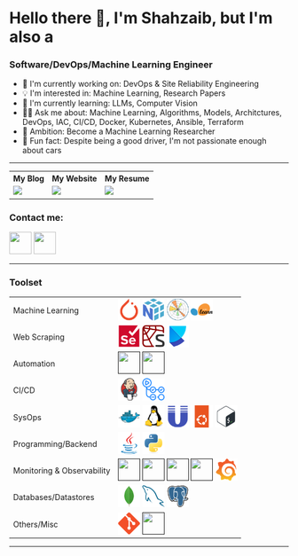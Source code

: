 # Hello there 👋, I'm Shahzaib, but I'm also a

### Software/DevOps/Machine Learning Engineer

- 🚀 I'm currently working on: DevOps & Site Reliability Engineering
- 💡 I'm interested in: Machine Learning, Research Papers
- 🔭 I'm currently learning: LLMs, Computer Vision
- 👨‍💻 Ask me about: Machine Learning, Algorithms, Models, Architctures, DevOps, IAC, CI/CD, Docker, Kubernetes, Ansible, Terraform
- 🎯 Ambition: Become a Machine Learning Researcher
- 🎉 Fun fact: Despite being a good driver, I'm not passionate enough about cars

---

<table>
    <tr>
        <th>My Blog</th>
        <th>My Website</th>
        <th>My Resume</th>
    </tr>
    <tr>
        <td>
            <a href="https://cdn-icons-png.flaticon.com/128/5578/5578682.png"><img src="https://cdn-icons-png.flaticon.com/128/5578/5578682.png"/></a>
        </td>
        <td>
           <a href="https://cdn-icons-png.flaticon.com/128/5578/5578682.png"><img src="https://cdn-icons-png.flaticon.com/128/5578/5578682.png"/></a>
        </td>
        <td>
            <a href="https://drive.google.com/file/d/1mtoe5gpnZlKcY0Ih-4NlHj6Mhnq0SGfE/view?usp=sharing"><img src="https://cdn-icons-png.flaticon.com/128/2986/2986531.png"/></a>
        </td>
    </tr>
</table>

### Contact me:

<a href="https://mail.google.com/mail/?view=cm&fs=1&to=shahzaibchaudhary776@gmail.com&su=SUBJECT&body=BODY"><img src="https://static-00.iconduck.com/assets.00/gmail-icon-256x256-g32f2css.png" width="40" height="40"/></a>
<a href="https://www.linkedin.com/in/shahzaib776/"><img src="https://www.vectorlogo.zone/logos/linkedin/linkedin-icon.svg" width="40" height="40"/></a>


---

### Toolset

<table>
  <tr>
    <tr>
        <td>Machine Learning</td>
        <td>
            <a href=""><img src="https://raw.githubusercontent.com/devicons/devicon/6910f0503efdd315c8f9b858234310c06e04d9c0/icons/pytorch/pytorch-original.svg" width="40" height="40"/></a>
            <a href=""><img src="https://raw.githubusercontent.com/devicons/devicon/6910f0503efdd315c8f9b858234310c06e04d9c0/icons/numpy/numpy-original.svg" width="40" height="40"/></a>
            <a href=""><img src="https://raw.githubusercontent.com/devicons/devicon/6910f0503efdd315c8f9b858234310c06e04d9c0/icons/matplotlib/matplotlib-original.svg" width="40" height="40"/></a>
            <a href=""><img src="https://raw.githubusercontent.com/devicons/devicon/6910f0503efdd315c8f9b858234310c06e04d9c0/icons/scikitlearn/scikitlearn-original.svg" width="40" height="40"/></a>
        </td>
    </tr>    
    <td>Web Scraping</td>
        <td>
            <a href=""><img src="https://raw.githubusercontent.com/devicons/devicon/6910f0503efdd315c8f9b858234310c06e04d9c0/icons/selenium/selenium-original.svg" width="40" height="40"/></a>
            <a href=""><img src="https://raw.githubusercontent.com/devicons/devicon/6910f0503efdd315c8f9b858234310c06e04d9c0/icons/spyder/spyder-original.svg" width="40" height="40"/></a>
            <a href=""><img src="https://raw.githubusercontent.com/devicons/devicon/6910f0503efdd315c8f9b858234310c06e04d9c0/icons/poetry/poetry-original.svg" width="40" height="40"/></a>
        </td>
    </tr>
    <tr>
    <tr>
        <td>Automation</td>
        <td>
            <a href=""><img src="https://www.vectorlogo.zone/logos/terraformio/terraformio-icon.svg" width="40" height="40"/></a>
            <a href=""><img src="https://www.vectorlogo.zone/logos/ansible/ansible-icon.svg" width="40" height="40"/></a>
        </td>
    </tr>
    <tr>
        <td>CI/CD</td>
        <td>
            <a href=""><img src="https://github.com/devicons/devicon/blob/v2.13.0/icons/jenkins/jenkins-original.svg" width="40" height="40"/></a>
            <a href=""><img src="https://raw.githubusercontent.com/devicons/devicon/6910f0503efdd315c8f9b858234310c06e04d9c0/icons/githubactions/githubactions-plain.svg" width="40" height="40"/></a>
        </td>
    </tr>
    <tr>
        <td>SysOps</td>
        <td>
            <a href=""><img src="https://github.com/devicons/devicon/blob/v2.13.0/icons/docker/docker-original.svg" width="40" height="40"/></a>
            <a href=""><img src="https://github.com/devicons/devicon/blob/v2.13.0/icons/linux/linux-original.svg" width="40" height="40"/></a>
            <a href=""><img src="https://github.com/devicons/devicon/blob/v2.13.0/icons/unix/unix-original.svg" width="40" height="40"/></a>
            <a href=""><img src="https://github.com/devicons/devicon/blob/v2.13.0/icons/ubuntu/ubuntu-plain.svg" width="40" height="40"/></a>
            <a href=""><img src="https://github.com/devicons/devicon/blob/v2.13.0/icons/bash/bash-original.svg" width="40" height="40"/></a>
        </td>
    </tr>
    <tr>
        <td>Programming/Backend</td>
        <td>
            <a href=""><img src="https://github.com/devicons/devicon/blob/v2.13.0/icons/java/java-original.svg" width="40" height="40"/></a>
            <a href=""><img src="https://github.com/devicons/devicon/blob/v2.13.0/icons/python/python-original.svg" width="40" height="40"/></a>
        </td>
    </tr>
    <tr>
        <td>Monitoring & Observability</td>
        <td>
            <a href=""><img src="https://www.vectorlogo.zone/logos/elastic/elastic-icon.svg" width="40" height="40"/></a>
            <a href=""><img src="https://www.vectorlogo.zone/logos/elasticco_logstash/elasticco_logstash-icon.svg" width="40" height="40"/></a>
            <a href=""><img src="https://www.vectorlogo.zone/logos/elasticco_kibana/elasticco_kibana-icon.svg" width="40" height="40"/></a>
            <a href=""><img src="https://www.vectorlogo.zone/logos/prometheusio/prometheusio-icon.svg" width="40" height="40"/></a>
            <a href=""><img src="https://raw.githubusercontent.com/devicons/devicon/6910f0503efdd315c8f9b858234310c06e04d9c0/icons/grafana/grafana-original.svg" width="40" height="40"/></a>
        </td>
    </tr>
        <td>Databases/Datastores</td>
        <td>
            <a href=""><img src="https://github.com/devicons/devicon/blob/v2.13.0/icons/mongodb/mongodb-original.svg" width="40" height="40"/></a>
            <a href=""><img src="https://github.com/devicons/devicon/blob/v2.13.0/icons/mysql/mysql-original.svg" width="40" height="40"/></a>
            <a href=""><img src="https://github.com/devicons/devicon/blob/v2.13.0/icons/postgresql/postgresql-original.svg" width="40" height="40"/></a>
        </td>
    </tr>
    <tr>
        <td>Others/Misc</td>
        <td>
            <a href=""><img src="https://github.com/devicons/devicon/blob/v2.13.0/icons/git/git-original.svg" width="40" height="40"/></a>
            <a href=""><img src="https://www.vectorlogo.zone/logos/getpostman/getpostman-icon.svg" width="40" height="40"/></a>
            <!-- <a href=""><img src=""/></a> -->
        </td>
    </tr>
</table>

---

